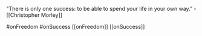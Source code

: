 "There is only one success: to be able to spend your life in your own way.” - [[Christopher Morley]]

#onFreedom #onSuccess
[[onFreedom]] [[onSuccess]]

